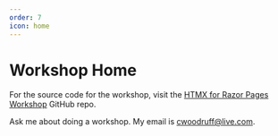 ```yaml
---
order: 7
icon: home
---
```

# Workshop Home

For the source code for the workshop, visit the [HTMX for Razor Pages Workshop](https://github.com/cwoodruff/htmx-razor-workshop) GitHub repo.

Ask me about doing a workshop. My email is [cwoodruff@live.com](mailto:cwoodruff@live.com).
